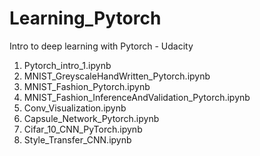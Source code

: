 # Learning_Pytorch
Intro to deep learning with Pytorch - Udacity


1. Pytorch_intro_1.ipynb
2. MNIST_GreyscaleHandWritten_Pytorch.ipynb
3. MNIST_Fashion_Pytorch.ipynb
4. MNIST_Fashion_InferenceAndValidation_Pytorch.ipynb
5. Conv_Visualization.ipynb
6. Capsule_Network_Pytorch.ipynb
7. Cifar_10_CNN_PyTorch.ipynb
8. Style_Transfer_CNN.ipynb
